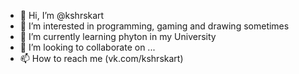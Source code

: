 - 👋 Hi, I’m @kshrskart
- 👀 I’m interested in programming, gaming and drawing sometimes
- 🌱 I’m currently learning phyton in my University
- 💞️ I’m looking to collaborate on ...
- 📫 How to reach me (vk.com/kshrskart)

<!---
kshrskart/kshrskart is a ✨ special ✨ repository because its `README.md` (this file) appears on your GitHub profile.
You can click the Preview link to take a look at your changes.
--->
